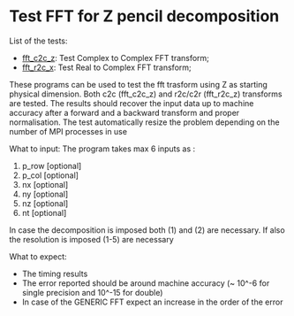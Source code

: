 # Test FFT for Z pencil decomposition 

List of the tests:
- [fft_c2c_z](fft_c2c_z.f90): Test Complex to Complex FFT transform; 
- [fft_r2c_x](fft_r2c_z.f90): Test Real to Complex FFT transform;


These programs can be used to test the fft trasform using Z as starting physical dimension. 
Both c2c (fft_c2c_z) and r2c/c2r (fft_r2c_z) transforms are tested.
The results should recover the input data up to machine accuracy
after a forward and a backward transform and proper normalisation.
The test automatically resize the problem depending on the number of MPI processes in use

What to input: The program takes max 6 inputs as : 

1. p_row [optional]
1. p_col [optional] 
1. nx    [optional]
1. ny    [optional]
1. nz    [optional]
1. nt    [optional]

In case the decomposition is imposed both (1) and (2) are necessary. 
If also the resolution is imposed (1-5) are necessary

What to expect:
- The timing results 
- The error reported should be around machine accuracy (~ 10^-6 for single
  precision and 10^-15 for double)
- In case of the GENERIC FFT expect an increase in the order of the error
